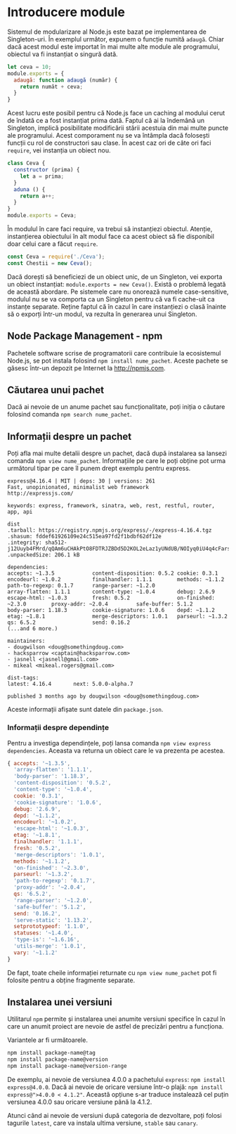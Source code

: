 # Introducere module

Sistemul de modularizare al Node.js este bazat pe implementarea de Singleton-uri. În exemplul următor, expunem o funcție numită `adaugă`. Chiar dacă acest modul este importat în mai multe alte module ale programului, obiectul va fi instanțiat o singură dată.

```javascript
let ceva = 10;
module.exports = {
  adaugă: function adaugă (număr) {
    return număt + ceva;
  }
}
```

Acest lucru este posibil pentru că Node.js face un caching al modului cerut de îndată ce a fost instanțiat prima dată. Faptul că ai la îndemână un Singleton, implică posibilitate modificării stării acestuia din mai multe puncte ale programului. Acest comporament nu se va întâmpla dacă folosești funcții cu rol de constructori sau clase. În acest caz ori de câte ori faci `require`, vei instanția un obiect nou.

```javascript
class Ceva {
  constructor (prima) {
    let a = prima;
  }
  aduna () {
    return a++;
  }
}
module.exports = Ceva;
```

În modulul în care faci require, va trebui să instanțiezi obiectul. Atenție, instanțierea obiectului în alt modul face ca acest obiect să fie disponibil doar celui care a făcut `require`.

```javascript
const Ceva = require('./Ceva');
const Chestii = new Ceva();
```

Dacă dorești să beneficiezi de un obiect unic, de un Singleton, vei exporta un obiect instanțiat: `module.exports = new Ceva()`. Există o problemă legată de această abordare. Pe sistemele care nu onorează numele case-sensitive, modulul nu se va comporta ca un Singleton pentru că va fi cache-uit ca instanțe separate. Reține faptul că în cazul în care instanțiezi o clasă înainte să o exporți într-un modul, va rezulta în generarea unui Singleton.

## Node Package Management - npm

Pachetele software scrise de programatorii care contribuie la ecosistemul Node.js, se pot instala folosind `npm install nume_pachet`. Aceste pachete se găsesc într-un depozit pe Internet la http://npmjs.com.

## Căutarea unui pachet

Dacă ai nevoie de un anume pachet sau funcționalitate, poți iniția o căutare folosind comanda `npm search nume_pachet`.

## Informații despre un pachet

Poți afla mai multe detalii despre un pachet, dacă după instalarea sa lansezi comanda `npm view nume_pachet`. Informațiile pe care le poți obține pot urma următorul tipar pe care îl punem drept exemplu pentru express.

```text
express@4.16.4 | MIT | deps: 30 | versions: 261
Fast, unopinionated, minimalist web framework
http://expressjs.com/

keywords: express, framework, sinatra, web, rest, restful, router, app, api

dist
.tarball: https://registry.npmjs.org/express/-/express-4.16.4.tgz
.shasum: fddef61926109e24c515ea97fd2f1bdbf62df12e
.integrity: sha512-j12Uuyb4FMrd/qQAm6uCHAkPtO8FDTRJZBDd5D2KOL2eLaz1yUNdUB/NOIyq0iU4q4cFarsUCrnFDPBcnksuOg==
.unpackedSize: 206.1 kB

dependencies:
accepts: ~1.3.5            content-disposition: 0.5.2 cookie: 0.3.1              encodeurl: ~1.0.2          finalhandler: 1.1.1        methods: ~1.1.2            path-to-regexp: 0.1.7      range-parser: ~1.2.0
array-flatten: 1.1.1       content-type: ~1.0.4       debug: 2.6.9               escape-html: ~1.0.3        fresh: 0.5.2               on-finished: ~2.3.0        proxy-addr: ~2.0.4         safe-buffer: 5.1.2
body-parser: 1.18.3        cookie-signature: 1.0.6    depd: ~1.1.2               etag: ~1.8.1               merge-descriptors: 1.0.1   parseurl: ~1.3.2           qs: 6.5.2                  send: 0.16.2
(...and 6 more.)

maintainers:
- dougwilson <doug@somethingdoug.com>
- hacksparrow <captain@hacksparrow.com>
- jasnell <jasnell@gmail.com>
- mikeal <mikeal.rogers@gmail.com>

dist-tags:
latest: 4.16.4       next: 5.0.0-alpha.7

published 3 months ago by dougwilson <doug@somethingdoug.com>
```

Aceste informații afișate sunt datele din `package.json`.

### Informații despre dependințe

Pentru a investiga dependințele, poți lansa comanda `npm view express dependencies`. Aceasta va returna un obiect care le va prezenta pe acestea.

```javascript
{ accepts: '~1.3.5',
  'array-flatten': '1.1.1',
  'body-parser': '1.18.3',
  'content-disposition': '0.5.2',
  'content-type': '~1.0.4',
  cookie: '0.3.1',
  'cookie-signature': '1.0.6',
  debug: '2.6.9',
  depd: '~1.1.2',
  encodeurl: '~1.0.2',
  'escape-html': '~1.0.3',
  etag: '~1.8.1',
  finalhandler: '1.1.1',
  fresh: '0.5.2',
  'merge-descriptors': '1.0.1',
  methods: '~1.1.2',
  'on-finished': '~2.3.0',
  parseurl: '~1.3.2',
  'path-to-regexp': '0.1.7',
  'proxy-addr': '~2.0.4',
  qs: '6.5.2',
  'range-parser': '~1.2.0',
  'safe-buffer': '5.1.2',
  send: '0.16.2',
  'serve-static': '1.13.2',
  setprototypeof: '1.1.0',
  statuses: '~1.4.0',
  'type-is': '~1.6.16',
  'utils-merge': '1.0.1',
  vary: '~1.1.2'
}
```

De fapt, toate cheile informației returnate cu `npm view nume_pachet` pot fi folosite pentru a obține fragmente separate.

## Instalarea unei versiuni

Utilitarul `npm` permite și instalarea unei anumite versiuni specifice în cazul în care un anumit proiect are nevoie de astfel de precizări pentru a funcționa.

Variantele ar fi următoarele.

```bash
npm install package-name@tag
npm install package-name@version
npm install package-name@version-range
```

De exemplu, ai nevoie de versiunea 4.0.0 a pachetului `express`: `npm install express@4.0.0`. Dacă ai nevoie de oricare versiune într-o plajă: `npm install express@">4.0.0 < 4.1.2"`. Această opțiune s-ar traduce instalează cel puțin versiunea 4.0.0 sau oricare versiune până la 4.1.2.

Atunci când ai nevoie de versiuni după categoria de dezvoltare, poți folosi tagurile `latest`, care va instala ultima versiune, `stable` sau `canary`.
